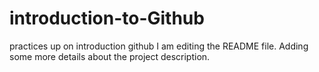 # introduction-to-Github
practices up on introduction github
I am editing the README file. Adding some more details about the project description.
